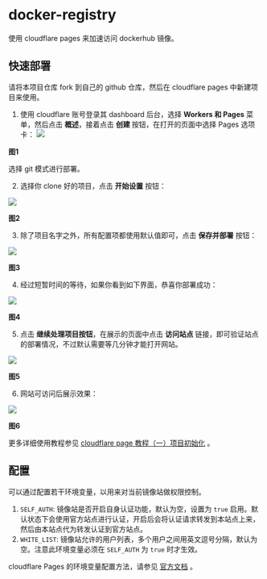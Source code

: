 # docker-registry
使用 cloudflare pages 来加速访问 dockerhub 镜像。

## 快速部署
请将本项目仓库 fork 到自己的 github 仓库，然后在 cloudflare pages 中新建项目来使用。
1. 使用 cloudflare 账号登录其 dashboard 后台，选择 **Workers 和 Pages** 菜单，然后点击 **概述**，接着点击 **创建** 按钮，在打开的页面中选择 Pages 选项卡：
![](docs/init_with_git.png)

**图1**

选择 git 模式进行部署。

2. 选择你 clone 好的项目，点击 **开始设置** 按钮：

![](docs/select_project.png)

**图2**

3. 除了项目名字之外，所有配置项都使用默认值即可，点击 **保存并部署** 按钮：

![](docs/save_config.png)

**图3**

4. 经过短暂时间的等待，如果你看到如下界面，恭喜你部署成功：

![](docs/deploy_finished.png)

**图4**

5. 点击 **继续处理项目按钮**，在展示的页面中点击 **访问站点** 链接，即可验证站点的部署情况，不过默认需要等几分钟才能打开网站。

![](docs/show_url.png)

**图5**

6. 网站可访问后展示效果：

![](docs/site_content.png)

**图6**

更多详细使用教程参见 [cloudflare page 教程（一）项目初始化](https://blog.whyun.com/posts/project-init-on-cloudflare-pages/) 。

## 配置
可以通过配置若干环境变量，以用来对当前镜像站做权限控制。
1. `SELF_AUTH`: 镜像站是否开启自身认证功能，默认为空，设置为 `true` 启用。默认状态下会使用官方站点进行认证，开启后会将认证请求转发到本站点上来，然后由本站点代为转发认证到官方站点。
2. `WHITE_LIST`: 镜像站允许的用户列表，多个用户之间用英文逗号分隔，默认为空。注意此环境变量必须在 `SELF_AUTH` 为 `true` 时才生效。

cloudflare Pages 的环境变量配置方法，请参见 [官方文档](https://developers.cloudflare.com/pages/functions/bindings/#environment-variables) 。